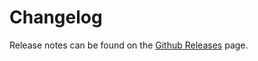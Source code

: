 # Changelog

Release notes can be found on the [Github Releases](https://github.com/houfio/dakpan/releases) page.
